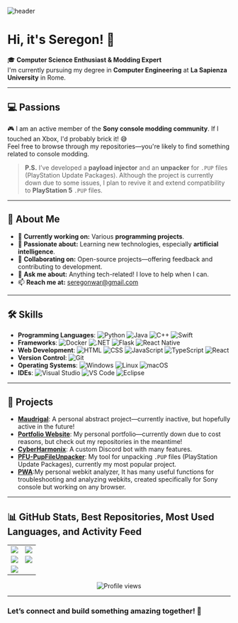 ![header](https://capsule-render.vercel.app/api?type=waving&color=0:ffffff,100:000000,50:f39c12&height=200&section=header&text=Seregon&fontSize=90&fontColor=ffffff&animation=fadeIn&fontAlignY=45&rotate=0)

# Hi, it's Seregon! 👋

🎓 **Computer Science Enthusiast & Modding Expert**  
I'm currently pursuing my degree in **Computer Engineering** at **La Sapienza University** in Rome.

---

## 💻 Passions

🎮 I am an active member of the **Sony console modding community**. If I touched an Xbox, I'd probably brick it! 😅  
Feel free to browse through my repositories—you're likely to find something related to console modding.

> **P.S.** I’ve developed a **payload injector** and an **unpacker** for `.PUP` files (PlayStation Update Packages). Although the project is currently down due to some issues, I plan to revive it and extend compatibility to **PlayStation 5** `.PUP` files.

---

## 🚀 About Me

- 🔭 **Currently working on:** Various **programming projects**.
- 🌱 **Passionate about:** Learning new technologies, especially **artificial intelligence**.
- 👯 **Collaborating on:** Open-source projects—offering feedback and contributing to development.
- 💬 **Ask me about:** Anything tech-related! I love to help when I can.
- 📫 **Reach me at:** [seregonwar@gmail.com](mailto:seregonwar@gmail.com)

---

## 🛠️ Skills

- **Programming Languages**: ![Python](https://img.shields.io/badge/-Python-000?style=flat&logo=python) ![Java](https://img.shields.io/badge/-Java-000?style=flat&logo=java) ![C++](https://img.shields.io/badge/-C++-000?style=flat&logo=cplusplus) ![Swift](https://img.shields.io/badge/-Swift-000?style=flat&logo=swift)
- **Frameworks**: ![Docker](https://img.shields.io/badge/-Docker-000?style=flat&logo=docker) ![.NET](https://img.shields.io/badge/-.NET-000?style=flat&logo=dotnet) ![Flask](https://img.shields.io/badge/-Flask-000?style=flat&logo=flask) ![React Native](https://img.shields.io/badge/-React%20Native-000?style=flat&logo=react)
- **Web Development**: ![HTML](https://img.shields.io/badge/-HTML-000?style=flat&logo=html5) ![CSS](https://img.shields.io/badge/-CSS-000?style=flat&logo=css3) ![JavaScript](https://img.shields.io/badge/-JavaScript-000?style=flat&logo=javascript) ![TypeScript](https://img.shields.io/badge/-TypeScript-000?style=flat&logo=typescript) ![React](https://img.shields.io/badge/-React-000?style=flat&logo=react)
- **Version Control**: ![Git](https://img.shields.io/badge/-Git-000?style=flat&logo=git)
- **Operating Systems**: ![Windows](https://img.shields.io/badge/-Windows-000?style=flat&logo=windows) ![Linux](https://img.shields.io/badge/-Linux-000?style=flat&logo=linux) ![macOS](https://img.shields.io/badge/-macOS-000?style=flat&logo=apple)
- **IDEs**: ![Visual Studio](https://img.shields.io/badge/-Visual%20Studio-000?style=flat&logo=visualstudio) ![VS Code](https://img.shields.io/badge/-VS%20Code-000?style=flat&logo=visualstudiocode) ![Eclipse](https://img.shields.io/badge/-Eclipse-000?style=flat&logo=eclipse)

---

## 🔧 Projects

- **[Maudrigal](https://www.maudrigal.com)**: A personal abstract project—currently inactive, but hopefully active in the future!
- **[Portfolio Website](https://www.seregon.com)**: My personal portfolio—currently down due to cost reasons, but check out my repositories in the meantime!
- **[CyberHarmonix](https://github.com/seregonwar/CyberHarmonix)**: A custom Discord bot with many features.
- **[PFU-PupFileUnpacker](https://github.com/seregonwar/PFU-PupFileUnpacker)**: My tool for unpacking `.PUP` files (PlayStation Update Packages), currently my most popular project.
- **[PWA](https://github.com/seregonwar/PWA)**:My personal webkit analyzer, It has many useful functions for troubleshooting and analyzing webkits, created specifically for Sony console but working on any browser.
---

## 📊 GitHub Stats, Best Repositories, Most Used Languages, and Activity Feed

<div align="center">

  <table>
    <tr>
      <td>
        <img src="https://github-readme-stats.vercel.app/api?username=seregonwar&show_icons=true&theme=highcontrast&hide_border=true&border_radius=10&card_width=400" />
      </td>
      <td>
        <img src="https://my-stats-43gk.vercel.app/api/top-langs/?username=seregonwar&hide=html,scss,css&langs_count=8&layout=compact&theme=highcontrast&hide_border=true&border_radius=10&card_width=400" />
      </td>
    </tr>
    <tr>
      <td>
        <img src="https://github-readme-stats.vercel.app/api/pin/?username=seregonwar&repo=APFU-PupFileUnziper&theme=highcontrast&hide_border=true&border_radius=10&card_width=400" />
      </td>
      <td>
        <img src="https://streak-stats.demolab.com?user=seregonwar&theme=highcontrast&hide_border=true&border_radius=10&card_width=400" />
      </td>
    </tr>
    <tr>
      <td colspan="2">
        <img src="https://github-profile-summary-cards.vercel.app/api/cards/profile-details?username=seregonwar&theme=highcontrast" />
      </td>
    </tr>
  </table>

  <img src="https://komarev.com/ghpvc/?username=seregonwar&style=for-the-badge&color=yellow" alt="Profile views"/> 

</div>

---

### Let’s connect and build something amazing together! 🚀
